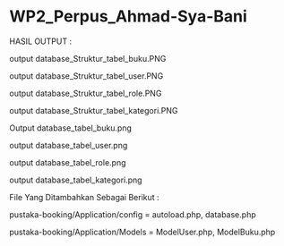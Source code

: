# WP2_Perpus_Ahmad-Sya-Bani

HASIL OUTPUT :

output database_Struktur_tabel_buku.PNG

output database_Struktur_tabel_user.PNG

output database_Struktur_tabel_role.PNG

output database_Struktur_tabel_kategori.PNG

Output database_tabel_buku.png

output database_tabel_user.png

output database_tabel_role.png

output database_tabel_kategori.png

File Yang Ditambahkan Sebagai Berikut :

pustaka-booking/Application/config = autoload.php, database.php

pustaka-booking/Application/Models = ModelUser.php, ModelBuku.php
